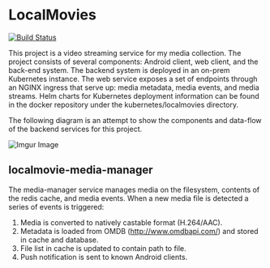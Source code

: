 <h1>LocalMovies</h1>

[![Build Status](https://nathanrahm-jenkins.ddns.net/buildStatus/icon?job=localmovie-media-manager)](https://nathanrahm-jenkins.ddns.net/job/localmovie-media-manager/)

This project is a video streaming service for my media collection. The project consists of
several components: Android client, web client, and the back-end system. The backend system
is deployed in an on-prem Kubernetes instance. The web service exposes a set of endpoints
through an NGINX ingress that serve up: media metadata, media events, and media streams. Helm 
charts for Kubernetes deployment information can be found in the docker repository under the 
kubernetes/localmovies directory.

The following diagram is an attempt to show the components and data-flow of the backend
services for this project.

![Imgur Image](https://imgur.com/4hVN0WZ.png)

<h2>localmovie-media-manager</h2>

The media-manager service manages media on the filesystem, contents of the redis cache, and media events.
When a new media file is detected a series of events is triggered:

1) Media is converted to natively castable format (H.264/AAC).
2) Metadata is loaded from OMDB (http://www.omdbapi.com/) and stored in cache and database.
3) File list in cache is updated to contain path to file.
4) Push notification is sent to known Android clients.